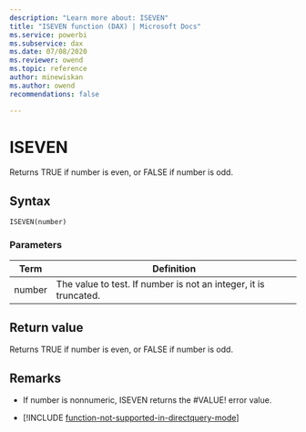 ```yaml
---
description: "Learn more about: ISEVEN"
title: "ISEVEN function (DAX) | Microsoft Docs"
ms.service: powerbi 
ms.subservice: dax 
ms.date: 07/08/2020
ms.reviewer: owend
ms.topic: reference
author: minewiskan
ms.author: owend 
recommendations: false

---
```

# ISEVEN

Returns TRUE if number is even, or FALSE if number is odd.  
  
## Syntax  
  
```dax
ISEVEN(number)  
```
  
### Parameters  
  
|Term|Definition|  
|--------|--------------|  
|number|The value to test. If number is not an integer, it is truncated.|  
  
## Return value

Returns TRUE if number is even, or FALSE if number is odd.  
  
## Remarks

- If number is nonnumeric, ISEVEN returns the #VALUE! error value.  

- [!INCLUDE [function-not-supported-in-directquery-mode](includes/function-not-supported-in-directquery-mode.md)]
